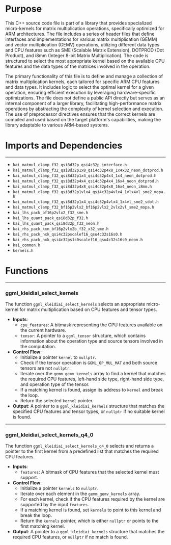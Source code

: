 # Purpose
This C++ source code file is part of a library that provides specialized micro-kernels for matrix multiplication operations, specifically optimized for ARM architectures. The file includes a series of header files that define interfaces and implementations for various matrix multiplication (GEMM) and vector multiplication (GEMV) operations, utilizing different data types and CPU features such as SME (Scalable Matrix Extension), DOTPROD (Dot Product), and i8mm (Integer 8-bit Matrix Multiplication). The code is structured to select the most appropriate kernel based on the available CPU features and the data types of the matrices involved in the operation.

The primary functionality of this file is to define and manage a collection of matrix multiplication kernels, each tailored for specific ARM CPU features and data types. It includes logic to select the optimal kernel for a given operation, ensuring efficient execution by leveraging hardware-specific optimizations. The file does not define a public API directly but serves as an internal component of a larger library, facilitating high-performance matrix operations by abstracting the complexity of kernel selection and execution. The use of preprocessor directives ensures that the correct kernels are compiled and used based on the target platform's capabilities, making the library adaptable to various ARM-based systems.
# Imports and Dependencies

---
- `kai_matmul_clamp_f32_qsi8d32p_qsi4c32p_interface.h`
- `kai_matmul_clamp_f32_qsi8d32p1x8_qsi4c32p4x8_1x4x32_neon_dotprod.h`
- `kai_matmul_clamp_f32_qsi8d32p1x4_qsi4c32p4x4_1x4_neon_dotprod.h`
- `kai_matmul_clamp_f32_qsi8d32p4x4_qsi4c32p4x4_16x4_neon_dotprod.h`
- `kai_matmul_clamp_f32_qsi8d32p4x8_qsi4c32p4x8_16x4_neon_i8mm.h`
- `kai_matmul_clamp_f32_qsi8d32p1vlx4_qsi4c32p4vlx4_1vlx4vl_sme2_mopa.h`
- `kai_matmul_clamp_f32_qsi8d32p1x4_qsi4c32p4vlx4_1x4vl_sme2_sdot.h`
- `kai_matmul_clamp_f32_bf16p2vlx2_bf16p2vlx2_2vlx2vl_sme2_mopa.h`
- `kai_lhs_pack_bf16p2vlx2_f32_sme.h`
- `kai_lhs_quant_pack_qsi8d32p_f32.h`
- `kai_lhs_quant_pack_qsi8d32p_f32_neon.h`
- `kai_rhs_pack_kxn_bf16p2vlx2b_f32_x32_sme.h`
- `kai_rhs_pack_nxk_qsi4c32pscalef16_qsu4c32s16s0.h`
- `kai_rhs_pack_nxk_qsi4c32ps1s0scalef16_qsu4c32s16s0_neon.h`
- `kai_common.h`
- `kernels.h`


# Functions

---
### ggml\_kleidiai\_select\_kernels<!-- {{#callable:ggml_kleidiai_select_kernels}} -->
The function `ggml_kleidiai_select_kernels` selects an appropriate micro-kernel for matrix multiplication based on CPU features and tensor types.
- **Inputs**:
    - `cpu_features`: A bitmask representing the CPU features available on the current hardware.
    - `tensor`: A pointer to a `ggml_tensor` structure, which contains information about the operation type and source tensors involved in the computation.
- **Control Flow**:
    - Initialize a pointer `kernel` to `nullptr`.
    - Check if the tensor operation is `GGML_OP_MUL_MAT` and both source tensors are not `nullptr`.
    - Iterate over the `gemm_gemv_kernels` array to find a kernel that matches the required CPU features, left-hand side type, right-hand side type, and operation type of the tensor.
    - If a matching kernel is found, assign its address to `kernel` and break the loop.
    - Return the selected `kernel` pointer.
- **Output**: A pointer to a `ggml_kleidiai_kernels` structure that matches the specified CPU features and tensor types, or `nullptr` if no suitable kernel is found.


---
### ggml\_kleidiai\_select\_kernels\_q4\_0<!-- {{#callable:ggml_kleidiai_select_kernels_q4_0}} -->
The function `ggml_kleidiai_select_kernels_q4_0` selects and returns a pointer to the first kernel from a predefined list that matches the required CPU features.
- **Inputs**:
    - `features`: A bitmask of CPU features that the selected kernel must support.
- **Control Flow**:
    - Initialize a pointer `kernels` to `nullptr`.
    - Iterate over each element in the `gemm_gemv_kernels` array.
    - For each kernel, check if the CPU features required by the kernel are supported by the input `features`.
    - If a matching kernel is found, set `kernels` to point to this kernel and break the loop.
    - Return the `kernels` pointer, which is either `nullptr` or points to the first matching kernel.
- **Output**: A pointer to a `ggml_kleidiai_kernels` structure that matches the required CPU features, or `nullptr` if no match is found.


